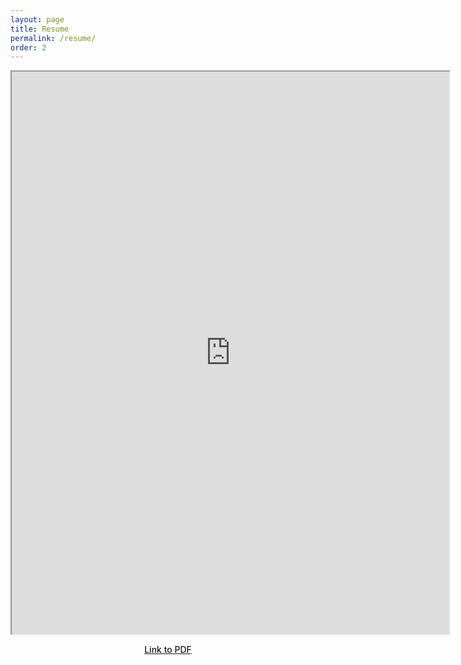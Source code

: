 ```yaml
---
layout: page
title: Resume
permalink: /resume/
order: 2
---
```


<!-- Redirect to pdf if user is on mobile -->
<script>
if (/Android|webOS|iPhone|iPad|iPod|BlackBerry|BB|PlayBook|IEMobile|Windows Phone|Kindle|Silk|Opera Mini/i.test(navigator.userAgent)) {
    window.location = "https://drive.google.com/file/d/0B_TzW6rnfU25WXRBamhLc1pja00/view?usp=sharing";
}
</script>

<center>
<iframe src="https://drive.google.com/file/d/0B_TzW6rnfU25WXRBamhLc1pja00/preview" width="700" height="900"></iframe>

  <p>
  <a style="font-weight: 500" href="https://drive.google.com/file/d/0B_TzW6rnfU25WXRBamhLc1pja00/view?usp=sharing"> Link  to PDF </a>
  </p>
</center>